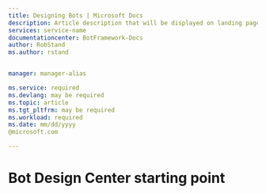 ```yaml
---
title: Designing Bots | Microsoft Docs
description: Article description that will be displayed on landing pages and in most search results
services: service-name
documentationcenter: BotFramework-Docs
author: RobStand
ms.author: rstand


manager: manager-alias

ms.service: required
ms.devlang: may be required
ms.topic: article
ms.tgt_pltfrm: may be required
ms.workload: required
ms.date: mm/dd/yyyy
@microsoft.com

---
```

# Bot Design Center starting point
